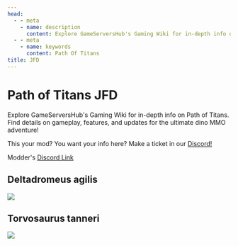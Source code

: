 ```yaml
---
head:
  - - meta
    - name: description
      content: Explore GameServersHub's Gaming Wiki for in-depth info on Path of Titans. Find details on gameplay, features, and updates for the ultimate dino MMO adventure! 
  - - meta
    - name: keywords
      content: Path Of Titans
title: JFD
---
```


# Path of Titans JFD


Explore GameServersHub's Gaming Wiki for in-depth info on Path of Titans. Find details on gameplay, features, and updates for the ultimate dino MMO adventure! 

This your mod? You want your info here? Make a ticket in our [Discord!](https://discord.gg/gsh) 

Modder's [Discord Link](#)

## Deltadromeus agilis
<a href='./Path-of-Titans-JFDDagilis' target='_blank'> <img src='https://web-cdn.alderongames.com/files/1130/conversions/JFD_Dagilis-icon.jpg' /> </a>

## Torvosaurus tanneri
<a href='./Path-of-Titans-JFDTtanneri' target='_blank'> <img src='https://web-cdn.alderongames.com/files/898/conversions/JFD_Ttanneri-icon.jpg' /> </a>
